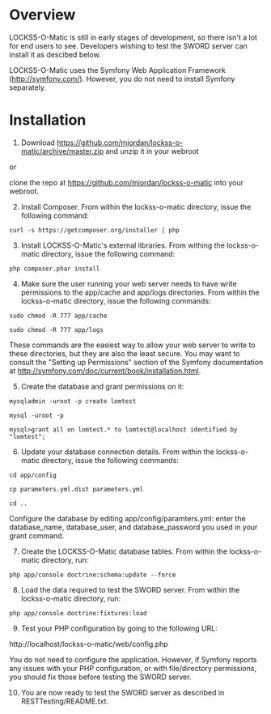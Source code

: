 Overview
========

LOCKSS-O-Matic is still in early stages of development, so there isn't a lot for end users to see. Developers wishing to test the SWORD server can install it as descibed below.

LOCKSS-O-Matic uses the Symfony Web Application Framework (http://symfony.com/). However, you do not need to install Symfony separately.

Installation
============

1) Download https://github.com/mjordan/lockss-o-matic/archive/master.zip and unzip it in your webroot

or

clone the repo at https://github.com/mjordan/lockss-o-matic into your webroot.

2) Install Composer. From within the lockss-o-matic directory, issue the following command:

```curl -s https://getcomposer.org/installer | php```

3) Install LOCKSS-O-Matic's external libraries. From withing the lockss-o-matic directory, issue the following command:

```php composer.phar install```

4) Make sure the user running your web server needs to have write permissions to the app/cache and app/logs directories. From within the lockss-o-matic directory, issue the following commands:

```sudo chmod -R 777 app/cache```

```sudo chmod -R 777 app/logs```

These commands are the easiest way to allow your web server to write to these directories, but they are also the least secure. You may want to consult the "Setting up Permissions" section of the Symfony documentation at http://symfony.com/doc/current/book/installation.html.

5) Create the database and grant permissions on it:

```mysqladmin -uroot -p create lomtest```

```mysql -uroot -p```

```mysql>grant all on lomtest.* to lomtest@localhost identified by "lomtest";```

6) Update your database connection details. From within the lockss-o-matic directory, issue the following commands:

```cd app/config```

```cp parameters.yml.dist parameters.yml```

```cd ..```

Configure the database by editing app/config/paramters.yml: enter the database_name, database_user, and database_password you used in your grant command. 

7) Create the LOCKSS-O-Matic database tables. From within the lockss-o-matic directory, run:

```php app/console doctrine:schema:update --force```

8) Load the data required to test the SWORD server. From within the lockss-o-matic directory, run:

```php app/console doctrine:fixtures:load```

9) Test your PHP configuration by going to the following URL:

http://localhost/lockss-o-matic/web/config.php

You do not need to configure the application. However, if Symfony reports any issues with your PHP configuration, or with file/directory permissions, you should fix those before testing the SWORD server.

10) You are now ready to test the SWORD server as described in RESTTesting/README.txt.
